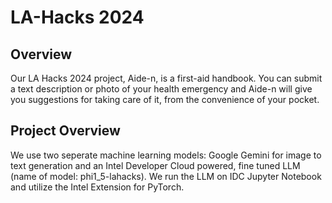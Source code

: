# LA-Hacks 2024
## Overview
Our LA Hacks 2024 project, Aide-n, is a first-aid handbook. You can submit a text description or photo of your health emergency and Aide-n will give you suggestions for taking care of it, from the convenience of your pocket.

## Project Overview
We use two seperate machine learning models: Google Gemini for image to text generation and an Intel Developer Cloud powered, fine tuned LLM (name of model: phi1_5-lahacks). We run the LLM on IDC Jupyter Notebook and utilize the Intel Extension for PyTorch. 
